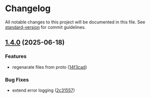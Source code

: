 # Changelog

All notable changes to this project will be documented in this file. See [standard-version](https://github.com/conventional-changelog/standard-version) for commit guidelines.

## [1.4.0](https://github.com/openfeed-org/sdk-js/compare/1.3.3...1.4.0) (2025-06-18)


### Features

* regenarate files from proto ([14f3cad](https://github.com/openfeed-org/sdk-js/commit/14f3cad8a50cc31281ab21f9b701a1d997c4b65a))


### Bug Fixes

* extend error logging ([2c31557](https://github.com/openfeed-org/sdk-js/commit/2c315576f871abcaef985ae4a81c7f98b969e692))
